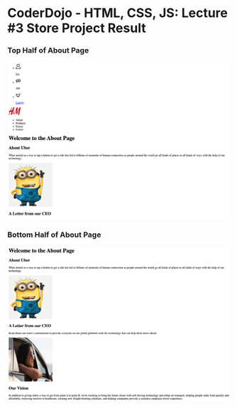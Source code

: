 # CoderDojo - HTML, CSS, JS: Lecture #3 Store Project Result

### Top Half of About Page
![Image of Top Half of About Page](https://raw.githubusercontent.com/CoderDojo-HTML-CSS-JS-Course/lecture2-result/master/result-images/about-page-top-half.png)

### Bottom Half of About Page
![Image of Top Half of About Page](https://raw.githubusercontent.com/CoderDojo-HTML-CSS-JS-Course/lecture2-result/master/result-images/about-page-bottom-half.png)
